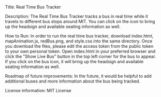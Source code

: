 Title: Real Time Bus Tracker

Description:  The Real Time Bus Tracker tracks a bus in real time while it travels to different bus stops around MIT. You can click on the icon to bring up the headsign and available seating information as well.

How to Run: In order to run the real time bus tracker, download index.html, mapAnimation.js, redBus.png, and style.css into the same directory. Once you download the files, please edit the access token from the public token to your own personal token.  Open index.html in your preferred browser and click the "Show Live Bus" button in the top left corner for the bus to appear. If you click on the bus icon, it will bring up the headsign and available seating information as well.

Roadmap of future improvements: In the future, it would be helpful to add additional buses and more information about the bus being tracked. 

License information: MIT License
